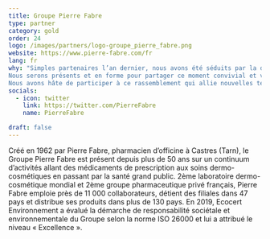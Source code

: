 ```yaml
---
title: Groupe Pierre Fabre
type: partner
category: gold
order: 24
logo: /images/partners/logo-groupe_pierre_fabre.png
website: https://www.pierre-fabre.com/fr
lang: fr
why: "Simples partenaires l’an dernier, nous avons été séduits par la dynamique de cet évènement, et nous avons décidé cette année d’aller plus loin. Venez nous rencontrer sur notre stand et découvrir nos projets !
Nous serons présents et en forme pour partager ce moment convivial et vous faire découvrir les initiatives digitales menées par le Groupe Pierre Fabre.
Nous avons hâte de participer à ce rassemblement qui allie nouvelles technologies, rencontres inoubliables et une grande dose de bonne humeur !"
socials:
  - icon: twitter
    link: https://twitter.com/PierreFabre
    name: PierreFabre

draft: false
---
```

Créé en 1962 par Pierre Fabre, pharmacien d’officine à Castres (Tarn), le Groupe Pierre Fabre est présent depuis plus de 50 ans sur un continuum d’activités allant des médicaments de prescription aux soins dermo-cosmétiques en passant par la santé grand public.
2ème laboratoire dermo-cosmétique mondial et 2ème groupe pharmaceutique privé français, Pierre Fabre emploie près de 11 000 collaborateurs, détient des filiales dans 47 pays et distribue ses produits dans plus de 130 pays.
En 2019, Ecocert Environnement a évalué la démarche de responsabilité sociétale et environnementale du Groupe selon la norme ISO 26000 et lui a attribué le niveau « Excellence ».
